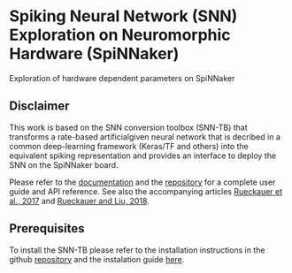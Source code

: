 # Spiking Neural Network (SNN) Exploration on Neuromorphic Hardware (SpiNNaker)
Exploration of hardware dependent parameters on SpiNNaker 

## Disclaimer

This work is based on the SNN conversion toolbox (SNN-TB) that transforms a rate-based
artificialgiven neural network that is decribed in a common deep-learning framework (Keras/TF and others) into the equivalent spiking representation
and provides an interface to deploy the SNN on the SpiNNaker board. 

Please refer to the [documentation](http://snntoolbox.readthedocs.io) and the [repository](https://github.com/NeuromorphicProcessorProject/snn_toolbox) for a complete user guide and API reference. See also the accompanying articles
[Rueckauer et al., 2017](https://www.frontiersin.org/articles/10.3389/fnins.2017.00682/abstract)
and [Rueckauer and Liu, 2018](https://ieeexplore.ieee.org/abstract/document/8351295/).

## Prerequisites

To install the SNN-TB please refer to the installation instructions in the github [repository](https://github.com/NeuromorphicProcessorProject/snn_toolbox)
and the instalation guide [here](https://snntoolbox.readthedocs.io/en/latest/guide/installation.html).
